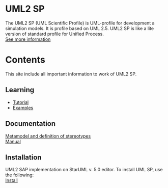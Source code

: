 
<h1 id="header-1"><a href="#header-1"></a>UML2 SP</h1>
The UML2 SP (UML Scientific Profile) is UML-profile for development a simulation models. It is profile based on UML 2.5.
UML2 SP is like a lite version of standard profile for Unified Process. 
<br/><a href="another-page">See more information</a>
<h1 id="header-2"><a href="#header-1"></a>Contents</h1>

<p>This site include all important information to work of UML2 SP.</p>

<h2 id="header-3"><a href="#header-2"></a>Learning</h2>
<ul>
<li><a href="another-page"><a href="another-page">Tutorial</a></li>
<li><a href="another-page"><a href="another-page">Examples</a></li>
</ul>

<h2 id="header-4"><a href="#header-2"></a>Documentation</h2>
<a href="another-page">Metamodel and definition of stereotypes</a><br/>
<a href="another-page">Manual</a>

<h2 id="header-5"><a href="#header-2"></a>Installation</h2>
UML2 SAP implementation on StarUML v. 5.0 editor. To install UML SP, use the following:<br/>
<a href="another-page">Install</a>
